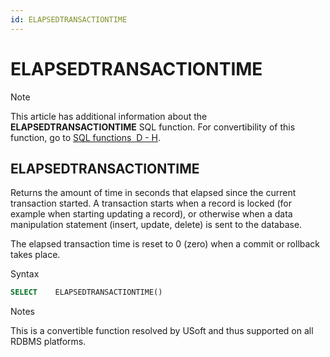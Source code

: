 ```yaml
---
id: ELAPSEDTRANSACTIONTIME
---
```


# ELAPSEDTRANSACTIONTIME



> [!NOTE]
> This article has additional information about the **ELAPSEDTRANSACTIONTIME** SQL function.
> For convertibility of this function, go to [SQL functions  D - H](/docs/Modeller%20and%20Rules%20Engine/SQL%20functions/SQL%20functions%20DH.md).

## **ELAPSEDTRANSACTIONTIME**

Returns the amount of time in seconds that elapsed since the current transaction started. A transaction starts when a record is locked (for example when starting updating a record), or otherwise when a data manipulation statement (insert, update, delete) is sent to the database.

The elapsed transaction time is reset to 0 (zero) when a commit or rollback takes place.

Syntax

```sql
SELECT    ELAPSEDTRANSACTIONTIME()
```

Notes

This is a convertible function resolved by USoft and thus supported on all RDBMS platforms.